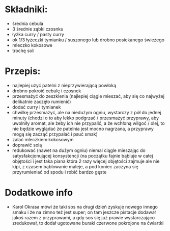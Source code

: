 # Składniki:
- średnia cebula
- 3 średnie ząbki czosnku
- łyżka curry / pasty curry
- ok 1/3 łyżeczki tymianku / suszonego lub drobno posiekanego świeżego 
- mleczko kokosowe
- trochę soli

# Przepis:
- najlepiej użyć patelni z nieprzywierającą powłoką
- drobno pokroić cebulę i czosnek
- przesmażyć do zeszklenia (najlepiej ciągle mieszać, aby się co najwyżej delikatnie zaczęło rumienić)
- dodać curry i tymianek
- chwilkę przesmażyć, ale na niedużym ogniu, wystarczy z pół do jednej minuty (chodzi o to aby lekko podgrzać / przesmażyć przyprawy, aby uwolniły aromat, ale żeby ich nie przypalić, a że wchłoną wilgoć / olej, to nie będzie wyglądać że patelnia jest mocno nagrzana, a przyprawy mogą się zacząć przypalać i psuć smak)
- zalać mleczkiem kokosowym
- doprawić solą
- redukować (nawet na dużym ogniu) niemal ciągle mieszając do satysfakcjonującej konsystencji (na początku fajnie bąbluje w całej objętości i jest taka piana która 2 razy więcej objętości zajmuje ale nie kipi, z czasem bąblowanie maleje, a pod koniec zaczyna się przyrumieniać od spodu i robić bardzo gęste

# Dodatkowe info
- Karol Okrasa mówi że taki sos na drugi dzień zyskuje nowego innego smaku i że na zimno też jest super; on tam jeszcze pistacje dodawał jakoś razem z przyprawami, a gdy sos się już prawie wystarczająco zredukował, to dodał ugotowane buraki czerwone pokrojone na ćwiartki
